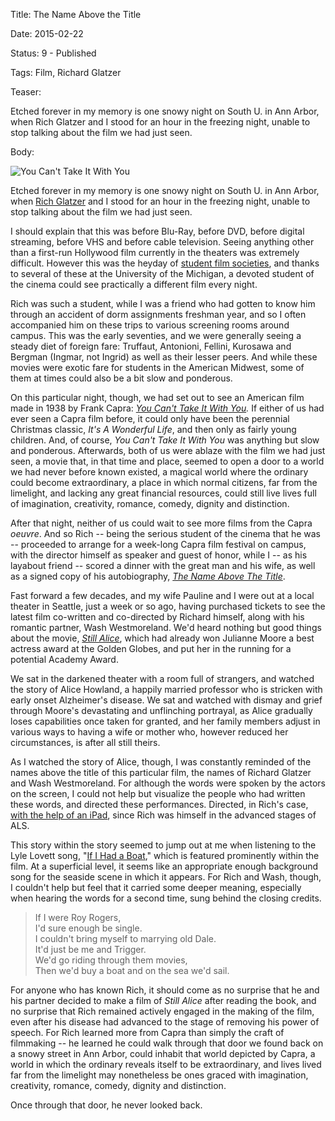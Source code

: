 Title:  The Name Above the Title

Date:   2015-02-22

Status: 9 - Published

Tags:   Film, Richard Glatzer

Teaser: 
 
Etched forever in my memory is one snowy night on South U. in Ann Arbor, when Rich Glatzer and I stood for an hour in the freezing night, unable to stop talking about the film we had just seen.

Body:   
 
<img src="../images/misc/VintageCinFeb2015.jpg" alt="You Can't Take It With You"  title="You Can't Take It With You" class="pic-right" />

Etched forever in my memory is one snowy night on South U. in Ann Arbor, when [Rich Glatzer][rg] and I stood for an hour in the freezing night, unable to stop talking about the film we had just seen.

I should explain that this was before Blu-Ray, before DVD, before digital streaming, before VHS and before cable television. Seeing anything other than a first-run Hollywood film currently in the theaters was extremely difficult. However this was the heyday of [student film societies][sfs], and thanks to several of these at the University of the Michigan, a devoted student of the cinema could see practically a different film every night.

Rich was such a student, while I was a friend who had gotten to know him through an accident of dorm assignments freshman year, and so I often accompanied him on these trips to various screening rooms around campus. This was the early seventies, and we were generally seeing a steady diet of foreign fare: Truffaut, Antonioni, Fellini, Kurosawa and Bergman (Ingmar, not Ingrid) as well as their lesser peers. And while these movies were exotic fare for students in the American Midwest, some of them at times could also be a bit slow and ponderous.

On this particular night, though, we had set out to see an American film made in 1938 by Frank Capra: *[You Can't Take It With You][yctiwy].*  If either of us had ever seen a Capra film before, it could only have been the perennial Christmas classic, *It's A Wonderful Life*, and then only as fairly young children. And, of course, *You Can't Take It With You* was anything but slow and ponderous. Afterwards, both of us were ablaze with the film we had just seen, a movie that, in that time and place, seemed to open a door to a world we had never before known existed, a magical world where the ordinary could become extraordinary, a place in which normal citizens, far from the limelight, and lacking any great financial resources, could still live lives full of imagination, creativity, romance, comedy, dignity and distinction.

After that night, neither of us could wait to see more films from the Capra *oeuvre*. And so Rich -- being the serious student of the cinema that he was -- proceeded to arrange for a week-long Capra film festival on campus, with the director himself as speaker and guest of honor, while I -- as his layabout friend -- scored a dinner with the great man and his wife, as well as a signed copy of his autobiography, *[The Name Above The Title][auto]*.

Fast forward a few decades, and my wife Pauline and I were out at a local theater in Seattle, just a week or so ago, having purchased tickets to see the latest film co-written and co-directed by Richard himself, along with his romantic partner, Wash Westmoreland. We'd heard nothing but good things about the movie, *[Still Alice][sa]*, which had already won Julianne Moore a best actress award at the Golden Globes, and put her in the running for a potential Academy Award.

We sat in the darkened theater with a room full of strangers, and watched the story of Alice Howland, a happily married professor who is stricken with early onset Alzheimer's disease. We sat and watched with dismay and grief through Moore's devastating and unflinching portrayal, as Alice gradually loses capabilities once taken for granted, and her family members adjust in various ways to having a wife or mother who, however reduced her circumstances, is after all still theirs.

As I watched the story of Alice, though, I was constantly reminded of the names above the title of this particular film, the names of Richard Glatzer and Wash Westmoreland. For although the words were spoken by the actors on the screen, I could not help but visualize the people who had written these words, and directed these performances. Directed, in Rich's case, [with the help of an iPad][nyt], since Rich was himself in the advanced stages of ALS.

This story within the story seemed to jump out at me when listening to the Lyle Lovett song, "[If I Had a Boat][iihab]," which is featured prominently within the film. At a superficial level, it seems like an appropriate enough background song for the seaside scene in which it appears. For Rich and Wash, though, I couldn't help but feel that it carried some deeper meaning, especially when hearing the words for a second time, sung behind the closing credits.

> If I were Roy Rogers,  
I'd sure enough be single.  
I couldn't bring myself to marrying old Dale.  
It'd just be me and Trigger.  
We'd go riding through them movies,  
Then we'd buy a boat and on the sea we'd sail.

For anyone who has known Rich, it should come as no surprise that he and his partner decided to make a film of *Still Alice* after reading the book, and no surprise that Rich remained actively engaged in the making of the film, even after his disease had advanced to the stage of removing his power of speech. For Rich learned more from Capra than simply the craft of filmmaking -- he learned he could walk through that door we found back on a snowy street in Ann Arbor, could inhabit that world depicted by Capra, a world in which the ordinary reveals itself to be extraordinary, and lives lived far from the limelight may nonetheless be ones graced with imagination, creativity, romance, comedy, dignity and distinction.

Once through that door, he never looked back.

[auto]: http://www.amazon.com/gp/product/0306807718/ref=as_li_tl?ie=UTF8&camp=1789&creative=390957&creativeASIN=0306807718&linkCode=as2&tag=reasontorock-20&linkId=YPYI6IBXYLYAH7HD

[iihab]: http://www.amazon.com/gp/product/B000002PG7/ref=as_li_tl?ie=UTF8&camp=1789&creative=390957&creativeASIN=B000002PG7&linkCode=as2&tag=reasontorock-20&linkId=PYLOPIHT5O2OR4NQ

[nyt]: http://www.nytimes.com/2014/11/30/movies/the-makers-of-still-alice-have-their-own-story-of-illness.html

[rg]:  http://www.imdb.com/name/nm0322144/

[sa]:  http://en.wikipedia.org/wiki/Still_Alice

[sfs]: http://www.michigandaily.com/content/movie-theaters-feature

[yctiwy]: http://www.amazon.com/gp/product/B001GLX6TY/ref=as_li_tl?ie=UTF8&camp=1789&creative=390957&creativeASIN=B001GLX6TY&linkCode=as2&tag=reasontorock-20&linkId=L6A3HN2BVCDUBD7N


